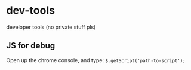 # dev-tools
developer tools (no private stuff pls)

## JS for debug

Open up the chrome console, and type:
`$.getScript('path-to-script');`
